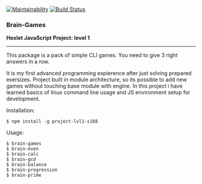 [![Maintainability](https://api.codeclimate.com/v1/badges/571ab6d551ce54fec7a1/maintainability)](https://codeclimate.com/github/denis-ok/project-lvl1-s168/maintainability) [![Build Status](https://travis-ci.org/denis-ok/project-lvl1-s168.svg?branch=master)](https://travis-ci.org/denis-ok/project-lvl1-s168)
### Brain-Games
**Hexlet JavaScript Project: level 1**
___
This package is a pack of simple CLI games. You need to give 3 right answers in a row.

It is my first advanced programming expierence after just solving prepared exersizes. Project built in module architecture, so its possible to add new games without touching base module with engine.
In this project i have learned basics of linux command line usage and JS environment setup for development. 

Installation:
```
$ npm install -g project-lvl1-s168
```


Usage:
```
$ brain-games
$ brain-even
$ brain-calc
$ brain-gcd
$ brain-balance
$ brain-progression
$ brain-prime
```
